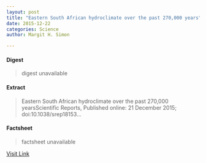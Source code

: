 ```yaml
---
layout: post
title: "Eastern South African hydroclimate over the past 270,000 years"
date: 2015-12-22
categories: Science
author: Margit H. Simon

---
```



#### Digest
>digest unavailable

#### Extract
>Eastern South African hydroclimate over the past 270,000 yearsScientific Reports, Published online: 21 December 2015; doi:10.1038/srep18153...

#### Factsheet
>factsheet unavailable

[Visit Link](http://www.nature.com/articles/srep18153)


